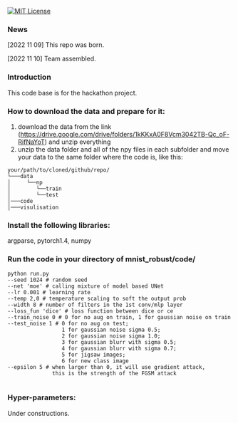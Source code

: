 [![MIT License](https://img.shields.io/badge/license-MIT-blue.svg)](LICENSE.md)

### News
[2022 11 09] This repo was born.

[2022 11 10] Team assembled.

### Introduction
This code base is for the hackathon project.


### How to download the data and prepare for it:
1. download the data from the link (https://drive.google.com/drive/folders/1kKKxA0F8Vcm3042TB-Qc_oF-RifNaYoT) and unzip everything
2. unzip the data folder and all of the npy files in each subfolder and move your data to the same folder where the code is, like this:

```
your/path/to/cloned/github/repo/
└───data
│     └──np
│        └──train
│        └──test
│───code
│───visulisation

```


### Install the following libraries:
argparse, pytorch1.4, numpy


### Run the code in your directory of mnist_robust/code/
```
python run.py 
--seed 1024 # random seed
--net 'moe' # calling mixture of model based UNet
--lr 0.001 # learning rate
--temp 2,0 # temperature scaling to soft the output prob
--width 8 # number of filters in the 1st conv/mlp layer
--loss_fun 'dice' # loss function between dice or ce
--train_noise 0 # 0 for no aug on train, 1 for gaussian noise on train
--test_noise 1 # 0 for no aug on test; 
                 1 for gaussian noise sigma 0.5; 
                 2 for gaussian noise sigma 1.0; 
                 3 for gaussian blurr with sigma 0.5;
                 4 for gaussian blurr with sigma 0.7;
                 5 for jigsaw images;
                 6 for new class image
--epsilon 5 # when larger than 0, it will use gradient attack,
              this is the strength of the FGSM attack
              
```

### Hyper-parameters:
Under constructions.

